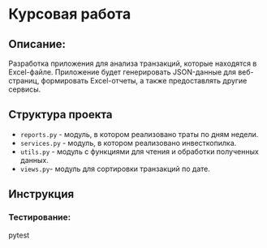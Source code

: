 # Курсовая работа


## Описание:
Разработка приложения для анализа транзакций, которые находятся в Excel-файле. 
Приложение будет генерировать JSON-данные для веб-страниц, 
формировать Excel-отчеты, а также предоставлять другие сервисы.

## Структура проекта
* `reports.py` - модуль, в котором реализовано траты по дням недели.
* `services.pу` - модуль, в котором реализовано инвесткопилка.
* `utils.py` - модуль с функциями для чтения и обработки полученных данных.
* `views.pу`- модуль для сортировки транзакций по дате.


## Инструкция



### Тестирование:
pytest